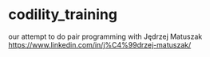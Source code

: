 # codility_training
our attempt to do pair programming with Jędrzej Matuszak https://www.linkedin.com/in/j%C4%99drzej-matuszak/

